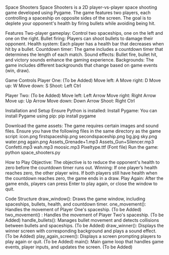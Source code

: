 Space Shooters
Space Shooters is a 2D player-vs-player space shooting game developed using Pygame. The game features two players, each controlling a spaceship on opposite sides of the screen. The goal is to deplete your opponent's health by firing bullets while avoiding being hit.

Features
Two-player gameplay: Control two spaceships, one on the left and one on the right.
Bullet firing: Players can shoot bullets to damage their opponent. 
Health system: Each player has a health bar that decreases when hit by a bullet.
Countdown timer: The game includes a countdown timer that determines the length of each match.
Sound effects: Bullet fire, bullet hit, and victory sounds enhance the gaming experience.
Backgrounds: The game includes different backgrounds that change based on game events (win, draw).

Game Controls
Player One: (To be Added)
Move left: A
Move right: D
Move up: W
Move down: S
Shoot: Left Ctrl

Player Two: (To be Added)
Move left: Left Arrow
Move right: Right Arrow
Move up: Up Arrow
Move down: Down Arrow
Shoot: Right Ctrl

Installation and Setup
Ensure Python is installed:
Install Pygame: You can install Pygame using pip:
pip install pygame

Download the game assets: The game requires certain images and sound files. Ensure you have the following files in the same directory as the game script:
icon.png
firstspaceship.png
secondspaceship.png
bg.jpg
sky.png
water.png
again.png
Assets_Grenade+1.mp3
Assets_Gun+Silencer.mp3
Confetti.mp3
wah.mp3
moosic.mp3
Pixeltype.ttf (Font file)
Run the game:
python space_shooters.py

How to Play
Objective: The objective is to reduce the opponent's health to zero before the countdown timer runs out.
Winning: If one player’s health reaches zero, the other player wins. If both players still have health when the countdown reaches zero, the game ends in a draw.
Play Again: After the game ends, players can press Enter to play again, or close the window to quit.

Code Structure
draw_window(): Draws the game window, including spaceships, bullets, health, and countdown timer.
one_movement(): Handles the movement of Player One's spaceship. (To be Added)
two_movement() : Handles the movement of Player Two's spaceship. (To be Added)
handle_bullets(): Manages bullet movement and detects collisions between bullets and spaceships. (To be Added)
draw_winner(): Displays the winner screen with corresponding background and plays a sound effect. (To be Added)
play_again_screen(): Displays a screen prompting players to play again or quit. (To be Added)
main(): Main game loop that handles game events, player inputs, and updates the screen. (To be Added)
